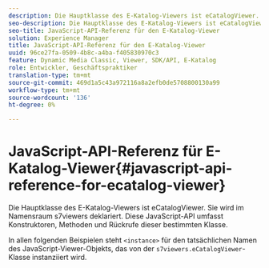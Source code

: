 ```yaml
---
description: Die Hauptklasse des E-Katalog-Viewers ist eCatalogViewer. Sie wird im Namensraum s7viewers deklariert. Diese JavaScript-API umfasst Konstruktoren, Methoden und Rückrufe dieser bestimmten Klasse.
seo-description: Die Hauptklasse des E-Katalog-Viewers ist eCatalogViewer. Sie wird im Namensraum s7viewers deklariert. Diese JavaScript-API umfasst Konstruktoren, Methoden und Rückrufe dieser bestimmten Klasse.
seo-title: JavaScript-API-Referenz für den E-Katalog-Viewer
solution: Experience Manager
title: JavaScript-API-Referenz für den E-Katalog-Viewer
uuid: 96ce27fa-0509-4b8c-a4ba-f405830970c3
feature: Dynamic Media Classic, Viewer, SDK/API, E-Katalog
role: Entwickler, Geschäftspraktiker
translation-type: tm+mt
source-git-commit: 469d1a5c43a972116a8a2efb0de5708800130a99
workflow-type: tm+mt
source-wordcount: '136'
ht-degree: 0%

---
```



# JavaScript-API-Referenz für E-Katalog-Viewer{#javascript-api-reference-for-ecatalog-viewer}

Die Hauptklasse des E-Katalog-Viewers ist eCatalogViewer. Sie wird im Namensraum s7viewers deklariert. Diese JavaScript-API umfasst Konstruktoren, Methoden und Rückrufe dieser bestimmten Klasse.

In allen folgenden Beispielen steht `<instance>` für den tatsächlichen Namen des JavaScript-Viewer-Objekts, das von der `s7viewers.eCatalogViewer`-Klasse instanziiert wird.
